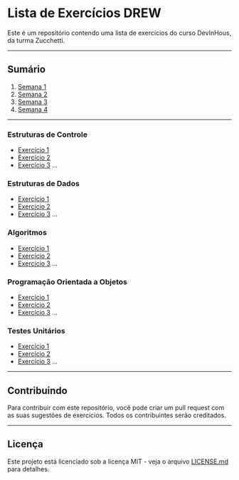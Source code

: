 # Lista de Exercícios DREW

Este é um repositório contendo uma lista de exercícios do curso DevInHous, da turma Zucchetti.

---

## Sumário

1. [Semana 1](#semana01)
2. [Semana 2](#semana02)
3. [Semana 3](#semana03)
4. [Semana 4](#semana04)

---

### Estruturas de Controle

- [Exercício 1](/[M1S03]%Ex%1)
- [Exercício 2](/Estruturas_de_Controle/exercicio2.md)
- [Exercício 3](/Estruturas_de_Controle/exercicio3.md)
  ...

### Estruturas de Dados

- [Exercício 1](/Estruturas_de_Dados/exercicio1.md)
- [Exercício 2](/Estruturas_de_Dados/exercicio2.md)
- [Exercício 3](/Estruturas_de_Dados/exercicio3.md)
  ...

### Algoritmos

- [Exercício 1](/Algoritmos/exercicio1.md)
- [Exercício 2](/Algoritmos/exercicio2.md)
- [Exercício 3](/Algoritmos/exercicio3.md)
  ...

### Programação Orientada a Objetos

- [Exercício 1](/POO/exercicio1.md)
- [Exercício 2](/POO/exercicio2.md)
- [Exercício 3](/POO/exercicio3.md)
  ...

### Testes Unitários

- [Exercício 1](/Testes_Unitarios/exercicio1.md)
- [Exercício 2](/Testes_Unitarios/exercicio2.md)
- [Exercício 3](/Testes_Unitarios/exercicio3.md)
  ...

---

## Contribuindo

Para contribuir com este repositório, você pode criar um pull request com as suas sugestões de exercícios. Todos os contribuintes serão creditados.

---

## Licença

Este projeto está licenciado sob a licença MIT - veja o arquivo [LICENSE.md](LICENSE.md) para detalhes.
